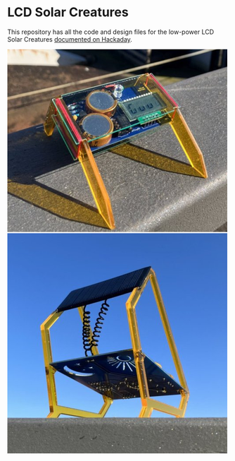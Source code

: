 # LCD Solar Creatures

This repository has all the code and design files for the low-power LCD Solar Creatures
[documented on Hackaday](https://hackaday.io/project/185825-lcd-solar-creatures).

![Desktop Crawler, the smaller solar creature](creature-smol.jpg)
![Window Squatter, the larger solar creature](creature-large.jpg)
